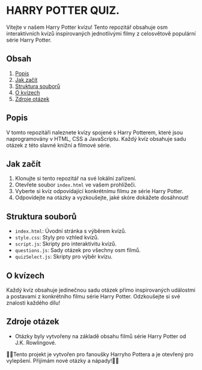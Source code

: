  # HARRY POTTER QUIZ.
                                                                                                                                                                                
                                                                                                                                                                            

Vítejte v našem Harry Potter kvízu! Tento repozitář obsahuje osm interaktivních kvízů inspirovaných jednotlivými filmy z celosvětově populární série Harry Potter.

## Obsah

1. [Popis](#popis)
2. [Jak začít](#jak-začít)
3. [Struktura souborů](#struktura-souborů)
4. [O kvízech](#o-kvízech)
4. [Zdroje otázek](#zdroje-otázek)


## Popis

V tomto repozitáři naleznete kvízy spojené s Harry Potterem, které jsou naprogramovány v HTML, CSS a JavaScriptu. Každý kvíz obsahuje sadu otázek z této slavné knižní a filmové série.

## Jak začít

1. Klonujte si tento repozitář na své lokální zařízení.
2. Otevřete soubor `index.html` ve vašem prohlížeči.
3. Vyberte si kvíz odpovídající konkrétnímu filmu ze série Harry Potter.
4. Odpovídejte na otázky a vyzkoušejte, jaké skóre dokážete dosáhnout!

## Struktura souborů

- `index.html`: Úvodní stránka s výběrem kvízů.
- `style.css`: Styly pro vzhled kvízů.
- `script.js`: Skripty pro interaktivitu kvízů.
- `questions.js`: Sady otázek pro všechny osm filmů.
- `quizSelect.js`: Skripty pro výběr kvízu.

## O kvízech

Každý kvíz obsahuje jedinečnou sadu otázek přímo inspirovaných událostmi a postavami z konkrétního filmu série Harry Potter. Odzkoušejte si své znalosti každého dílu!

## Zdroje otázek

- Otázky byly vytvořeny na základě obsahu filmů série Harry Potter od J.K. Rowlingové.





💛🧡Tento projekt je vytvořen pro fanoušky Harryho Pottera a je otevřený pro vylepšení. Přijímám nové otázky a nápady!💚💙

